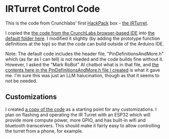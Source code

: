 # IRTurret Control Code

This is the code from Crunchlabs' first [HackPack](https://www.crunchlabs.com/products/hack-pack-subscription) box - [the IRTurret](https://www.crunchlabs.com/products/ir-turret).

I copied the [the code from the CrunchLabs browser-based IDE](https://ide.crunchlabs.com/editor/8718988640487) into [the default folder here](./src/default). I modified it slightly (by adding the prototype function definitions at the top) so that the code can build outside of the Arduino IDE.

Note: The default code includes the header file, "PinDefinitionsAndMore.h" which (as far as I can tell) is not needed and the code builds fine without it. However, I asked the "Mark RoBot" AI chatbot what is in that file, and [the contents here in the PinDefinitionsAndMore.h file I created](./src/default/PinDefinitionsAndMore.h) is what it gave me. I'm sure this was just an LLM halucination, though as that it seems to not be needed.

## Customizations

I created [a copy of the code](./src/custom) as a starting point for any customizations. I plan on flashing and operating the IR Turret with an ESP32 which will provide more compute power, more GPIO, and has built-in wifi and bluetooth transceivers. This should make it fairly easy to allow controlling the turret from a phone, for example.
